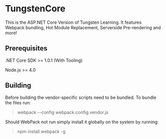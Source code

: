 # TungstenCore
This is the ASP.NET Core Version of Tungsten Learning.
It features Webpack bundling, Hot Module Replacement, Serverside Pre-rendering and more!

## Prerequisites
.NET Core SDK >= 1.0.1 (With Tooling)

Node.js >= 4.0

## Building
Before building the vendor-specific scripts need to be bundled. To bundle the files run: 
> webpack --config webpack.config.vendor.js

Should WebPack not run simply install it globally on the system by running: 
> npm install webpack -g
